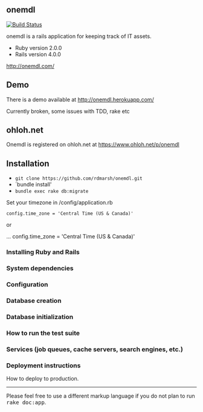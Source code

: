 ## onemdl

[![Build Status](https://travis-ci.org/rdmarsh/onemdl.png?branch=master)](https://travis-ci.org/rdmarsh/onemdl)

onemdl is a rails application for keeping track of IT assets.

* Ruby version 2.0.0
* Rails version 4.0.0

http://onemdl.com/

## Demo

There is a demo available at http://onemdl.herokuapp.com/

Currently broken, some issues with TDD, rake etc

## ohloh.net

Onemdl is registered on ohloh.net at https://www.ohloh.net/p/onemdl

## Installation

* `git clone https://github.com/rdmarsh/onemdl.git`
* `bundle install'
* `bundle exec rake db:migrate`

Set your timezone in /config/application.rb

    config.time_zone = 'Central Time (US & Canada)'

or

...    config.time_zone = 'Central Time (US & Canada)'

### Installing Ruby and Rails

### System dependencies

### Configuration

### Database creation

### Database initialization


### How to run the test suite

### Services (job queues, cache servers, search engines, etc.)

### Deployment instructions

How to deploy to production.

----

Please feel free to use a different markup language if you do not plan to run
<tt>rake doc:app</tt>.
